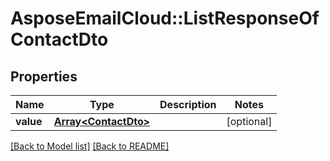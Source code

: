 # AsposeEmailCloud::ListResponseOfContactDto
## Properties
Name | Type | Description | Notes
------------ | ------------- | ------------- | -------------
**value** | [**Array&lt;ContactDto&gt;**](ContactDto.md) |  | [optional] 



[[Back to Model list]](Models.md) [[Back to README]](README.md)



